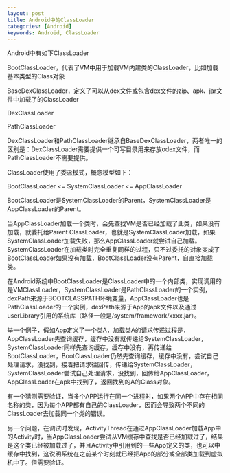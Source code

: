 ```yaml
---
layout: post
title: Android中的ClassLoader
categories: [Android]
keywords: Android, ClassLoader
---
```


Android中有如下ClassLoader

BootClassLoader，代表了VM中用于加载VM内建类的ClassLoader，比如加载基本类型的Class对象

BaseDexClassLoader，定义了可以从dex文件或包含dex文件的zip、apk、jar文件中加载了的ClassLoader

DexClassLoader

PathClassLoader

DexClassLoader和PathClassLoader继承自BaseDexClassLoader，两者唯一的区别是：DexClassLoader需要提供一个可写目录用来存放odex文件，而PathClassLoader不需要提供。

ClassLoader使用了委派模式，概念模型如下：

BootClassLoader <= SystemClassLoader <= AppClassLoader

BootClassLoader是SystemClassLoader的Parent，SystemClassLoader是AppClassLoader的Parent。

当AppClassLoader加载一个类时，会先查找VM是否已经加载了此类，如果没有加载，就委托给Parent ClassLoader，也就是SystemClassLoader加载，如果SystemClassLoader加载失败，那么AppClassLoader就尝试自己加载。SystemClassLoader在加载类时完全重复同样的过程，只不过委托的对象变成了BootClassLoader如果没有加载，BootClassLoader没有Parent，自直接加载类。

在Android系统中BootClassLoader是ClassLoader中的一个内部类，实现调用的是VMClassLoader，SystemClassLoader是PathClassLoader的一个实例，dexPath来源于BOOTCLASSPATH环境变量，AppClassLoader也是PathClassLoader的一个实例，dexPath来源于App的apk文件以及通过userLibrary引用的系统库（路径一般是/system/framework/xxxx.jar）。

举一个例子，假如App定义了一个类A，加载类A的请求传递过程是，AppClassLoader先查询缓存，缓存中没有就传递给SystemClassLoader，SystemClassLoader同样先查询缓存，缓存中没有，再传递给BootClassLoader，BootClassLoader仍然先查询缓存，缓存中没有，尝试自己处理请求，没找到，接着把请求往回传，传递给SystemClassLoader，SystemClassLoader尝试自己处理请求，没找到，回传给AppClassLoader，AppClassLoader在apk中找到了，返回找到的A的Class对象。

有一个猜测需要验证，当多个APP运行在同一个进程时，如果两个APP中存在相同名称的类，因为每个APP都有自己的ClassLoader，因而会导致两个不同的ClassLoader去加载同一个类的错误。

另一个问题，在调试时发现，ActivityThread在通过AppClassLoader加载App中的Activity时，当AppClassLoader尝试从VM缓存中查找是否已经加载过了，结果是这个类已经被加载过了，并且Activity中引用到的一些App定义的类，也可以中缓存中找到，这说明系统在之前某个时刻就已经把App的部分或全部类加载到虚拟机中了。但需要验证。